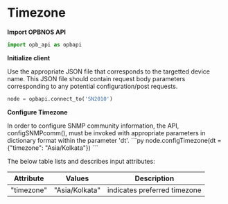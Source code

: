 # Timezone

<strong>Import OPBNOS API</strong>

```py
import opb_api as opbapi
```

<strong>Initialize client</strong>
<p>Use the appropriate JSON file that corresponds to the targetted device name. This JSON file should contain request body parameters corresponding to any potential configuration/post requests.

```py
node = opbapi.connect_to('SN2010')
```

<strong>Configure Timezone</strong>
<p>In order to configure SNMP community information, the API, configSNMPcomm(), must be invoked with appropriate parameters in dictionary format within the parameter 'dt'.
```py
node.configTimezone(dt = {"timezone": "Asia/Kolkata"})
```

<p> The below table lists and describes input attributes:
<table>
 <tbody>
  <thead>
    <tr>
      <th>Attribute</th>
      <th>Values</th>
      <th>Description</th>
    </tr>
  </thead>
  <tbody>
    <tr>
      <td>"timezone"</td>
      <td>"Asia/Kolkata"</td>
      <td>indicates preferred timezone</td>
    </tr>
  </tbody>
</table>

